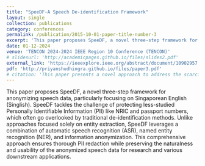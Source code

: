 ```yaml
---
title: "SpeeDF-A Speech De-identification Framework"
layout: single
collection: publications
category: conferences
permalink: /publication/2015-10-01-paper-title-number-3
excerpt: 'This paper proposes SpeeDF, a novel three-step framework for anonymizing speech data, particularly focusing on Singaporean English (Singlish). SpeeDF tackles the challenge of protecting less-studied Personally Identifiable Information (PII) like NRIC and passport numbers, which often go overlooked by traditional de-identification methods. Unlike approaches focused solely on entity extraction, SpeeDF leverages a combination of automatic speech recognition (ASR), named entity recognition (NER), and information anonymization. This comprehensive approach ensures thorough PII redaction while preserving the naturalness and usability of the anonymized speech data for research and various downstream applications.'
date: 01-12-2024
venue: 'TENCON 2024-2024 IEEE Region 10 Conference (TENCON)'
# slidesurl: 'http://academicpages.github.io/files/slides2.pdf'
external_link: 'https://ieeexplore.ieee.org/abstract/document/10902957'
pdf: 'http://priyanshudhingra.github.io/files/paper3.pdf'
# citation: 'This paper presents a novel approach to address the scarcity of labeled data in speech de-identification, a critical task for protecting personal privacy. By leveraging a large language model, we propose a fully automated data augmentation strategy that generates synthetic speech text data enriched with diverse personally identifiable information (PII) entities. This augmented dataset is then used to train the speech-de-identification models, significantly '
---
```


This paper proposes SpeeDF, a novel three-step framework for anonymizing speech data, particularly focusing on Singaporean English (Singlish). SpeeDF tackles the challenge of protecting less-studied Personally Identifiable Information (PII) like NRIC and passport numbers, which often go overlooked by traditional de-identification methods. Unlike approaches focused solely on entity extraction, SpeeDF leverages a combination of automatic speech recognition (ASR), named entity recognition (NER), and information anonymization. This comprehensive approach ensures thorough PII redaction while preserving the naturalness and usability of the anonymized speech data for research and various downstream applications.